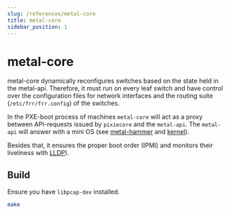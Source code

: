 ```yaml
---
slug: /references/metal-core
title: metal-core
sidebar_position: 1
---
```


# metal-core

metal-core dynamically reconfigures switches based on the state held in the metal-api. Therefore, it must run on every leaf switch and have control over the configuration files for network interfaces and the routing suite (`/etc/frr/frr.config`) of the switches.

In the PXE-boot process of machines `metal-core` will act as a proxy between API-requests issued by `pixiecore` and the `metal-api`. The `metal-api` will answer with a mini OS (see [metal-hammer](https://github.com/metal-stack/metal-hammer) and [kernel](https://github.com/metal-stack/kernel)).

Besides that, it ensures the proper boot order (IPMI) and monitors their liveliness with [LLDP](https://github.com/metal-stack/go-lldpd)).

## Build

Ensure you have `libpcap-dev` installed.

```bash
make
```
